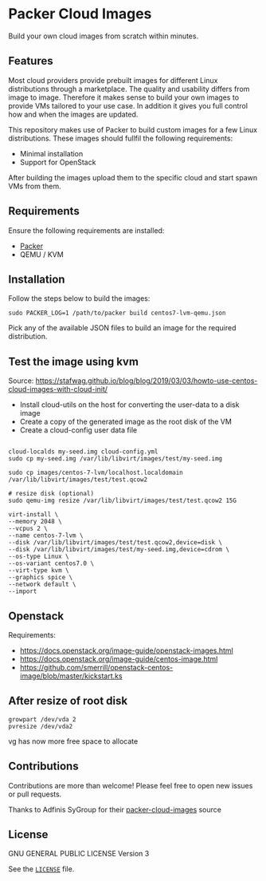 # Packer Cloud Images

Build your own cloud images from scratch within minutes.

## Features

Most cloud providers provide prebuilt images for different Linux distributions through a marketplace. The quality and usability differs from image to image. Therefore it makes sense to build your own images to provide VMs tailored to your use case. In addition it gives you full control how and when the images are updated.

This repository makes use of Packer to build custom images for a few Linux distributions. These images should fullfil the following requirements:

- Minimal installation
- Support for OpenStack

After building the images upload them to the specific cloud and start spawn VMs from them.

## Requirements

Ensure the following requirements are installed:

- [Packer](https://www.packer.io/)
- QEMU / KVM

## Installation

Follow the steps below to build the images:

```shell
sudo PACKER_LOG=1 /path/to/packer build centos7-lvm-qemu.json
```

Pick any of the available JSON files to build an image for the required distribution.

## Test the image using kvm

Source: <https://stafwag.github.io/blog/blog/2019/03/03/howto-use-centos-cloud-images-with-cloud-init/>

- Install cloud-utils on the host for converting the user-data to a disk image
- Create a copy of the generated image as the root disk of the VM
- Create a cloud-config user data file

```shell

cloud-localds my-seed.img cloud-config.yml
sudo cp my-seed.img /var/lib/libvirt/images/test/my-seed.img

sudo cp images/centos-7-lvm/localhost.localdomain /var/lib/libvirt/images/test/test.qcow2

# resize disk (optional)
sudo qemu-img resize /var/lib/libvirt/images/test/test.qcow2 15G

virt-install \
--memory 2048 \
--vcpus 2 \
--name centos-7-lvm \
--disk /var/lib/libvirt/images/test/test.qcow2,device=disk \
--disk /var/lib/libvirt/images/test/my-seed.img,device=cdrom \
--os-type Linux \
--os-variant centos7.0 \
--virt-type kvm \
--graphics spice \
--network default \
--import
```

## Openstack

Requirements:

- <https://docs.openstack.org/image-guide/openstack-images.html>
- <https://docs.openstack.org/image-guide/centos-image.html>
- <https://github.com/smerrill/openstack-centos-image/blob/master/kickstart.ks>

## After resize of root disk

```shell
growpart /dev/vda 2
pvresize /dev/vda2
```

vg has now more free space to allocate

## Contributions

Contributions are more than welcome! Please feel free to open new issues or
pull requests.

Thanks to Adfinis SyGroup for their [packer-cloud-images](https://github.com/adfinis-sygroup/packer-cloud-images) source

## License

GNU GENERAL PUBLIC LICENSE Version 3

See the [`LICENSE`](LICENSE) file.
